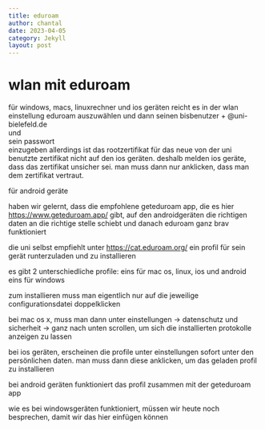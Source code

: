 ```yaml
---
title: eduroam
author: chantal
date: 2023-04-05
category: Jekyll
layout: post
---
```


# wlan mit eduroam

für windows, macs, linuxrechner und ios geräten reicht es in der wlan einstellung eduroam auszuwählen und dann
seinen bisbenutzer + @uni-bielefeld.de  
und  
sein passwort  
einzugeben
allerdings ist das rootzertifikat für das neue von der uni benutzte zertifikat nicht auf den ios geräten. deshalb melden ios geräte, dass das zertifikat unsicher sei. man muss dann nur anklicken, dass man dem zertifikat vertraut.

für android geräte

haben wir gelernt, dass die empfohlene geteduroam app, die es hier https://www.geteduroam.app/ gibt, auf den androidgeräten die richtigen daten an die richtige stelle schiebt und danach eduroam ganz brav funktioniert

die uni selbst empfiehlt
unter https://cat.eduroam.org/ ein profil für sein gerät runterzuladen und zu installieren

es gibt 2 unterschiedliche profile:
eins für mac os, linux, ios und android
eins für windows

zum installieren muss man eigentlich nur auf die jeweilige configurationsdatei doppelklicken

bei mac os x, muss man dann unter einstellungen -> datenschutz und sicherheit -> ganz nach unten scrollen, um sich die installierten protokolle anzeigen zu lassen

bei ios geräten, erscheinen die profile unter einstellungen sofort unter den persönlichen daten. man muss dann diese anklicken, um das geladen profil zu installieren

bei android geräten funktioniert das profil zusammen mit der geteduroam app

wie es bei windowsgeräten funktioniert, müssen wir heute noch besprechen, damit wir das hier einfügen können

